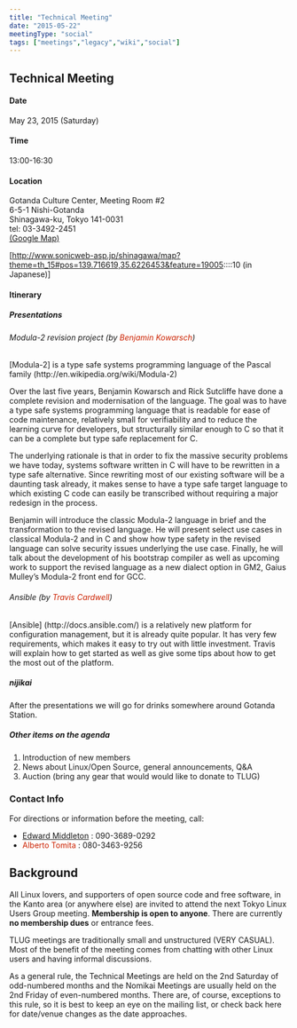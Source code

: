```yaml
---
title: "Technical Meeting"
date: "2015-05-22"
meetingType: "social"
tags: ["meetings","legacy","wiki","social"]
---
```


<h2 id="technical_meeting">Technical Meeting</h2>
<h4 id="date">Date</h4>
<p>May 23, 2015 (Saturday)</p>
<h4 id="time">Time</h4>
<p>13:00-16:30</p>
<h4 id="location">Location</h4>
<p>Gotanda Culture Center, Meeting Room #2<br />
6-5-1 Nishi-Gotanda<br />
Shinagawa-ku, Tokyo 141-0031<br />
tel: 03-3492-2451<br />
<a href="https://goo.gl/maps/uzbKe">(Google Map)</a></p>
<p>[<a href="http://www.sonicweb-asp.jp/shinagawa/map?theme=th_15#pos=139.716619,35.6226453&amp;feature=19005">http://www.sonicweb-asp.jp/shinagawa/map?theme=th_15#pos=139.716619,35.6226453&amp;feature=19005</a>::::10 (in Japanese)]</p>
<h4 id="itinerary">Itinerary</h4>
<h5 id="presentations">Presentations</h5>
<h6 id="modula_2_revision_project_by_benjamin_kowarsch">Modula-2 revision project (by <font color="#CC2200">Benjamin Kowarsch</font>)</h6>
<p>[Modula-2] is a type safe systems programming language of the Pascal family
(http://en.wikipedia.org/wiki/Modula-2)</p>
<p>Over the last five years, Benjamin Kowarsch and Rick Sutcliffe have done a complete revision and modernisation of the language. The goal was to have a type safe systems programming language that is readable for ease of code maintenance, relatively small for verifiability and to reduce the learning curve for developers, but structurally similar enough to C so that it can be a complete but type safe replacement for C.</p>
<p>The underlying rationale is that in order to fix the massive security problems we have today, systems software written in C will have to be rewritten in a type safe alternative. Since rewriting most of our existing software will be a daunting task already, it makes sense to have a type safe target language to which existing C code can easily be transcribed without requiring a major redesign in the process.</p>
<p>Benjamin will introduce the classic Modula-2 language in brief and the transformation to the revised language. He will present select use cases in classical Modula-2 and in C and show how type safety in the revised language can solve security issues underlying the use case. Finally, he will talk about the development of his bootstrap compiler as well as upcoming work to support the revised language as a new dialect option in GM2, Gaius Mulley’s Modula-2 front end for GCC.</p>
<h6 id="ansible_by_travis_cardwell">Ansible (by <font color="#CC2200">Travis Cardwell</font>)</h6>
<p>[Ansible] (http://docs.ansible.com/) is a relatively new platform for configuration management, but it is already quite popular.
It has very few requirements, which makes it easy to try out with little investment. Travis will explain how to get
started as well as give some tips about how to get the most out of the platform.</p>
<h5 id="nijikai">nijikai</h5>
<p>After the presentations we will go for drinks somewhere around Gotanda Station.</p>
<h5 id="other_items_on_the_agenda">Other items on the agenda</h5>
<ol>
<li>Introduction of new members</li>
<li>News about Linux/Open Source, general announcements, Q&amp;A</li>
<li>Auction (bring any gear that would would like to donate to TLUG)</li>
</ol>
<h3 id="contact_info">Contact Info</h3>
<p>For directions or information before the meeting, call:</p>
<ul>
<li><a href="./Edward_Middleton">Edward Middleton</a> : 090-3689-0292</li>
<li><font color="#CC2200">Alberto Tomita</font> : 080-3463-9256</li>
</ul>

<h2 id="introduction">Background</h2>
<p>All Linux lovers, and supporters of open source code and free software, in the Kanto area (or anywhere else) are invited to attend the next Tokyo Linux Users Group meeting. <b>Membership is open to anyone</b>. There are currently <b>no membership dues</b> or entrance fees.</p>
<p>TLUG meetings are traditionally small and unstructured (VERY CASUAL). Most of the benefit of the meeting comes from chatting with other Linux users and having informal discussions.</p>
<p>As a general rule, the Technical Meetings are held on the 2nd Saturday of odd-numbered months and the Nomikai Meetings are usually held on the 2nd Friday of even-numbered months. There are, of course, exceptions to this rule, so it is best to keep an eye on the mailing list, or check back here for date/venue changes as the date approaches.</p>
